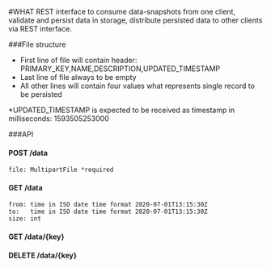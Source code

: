 #WHAT
REST interface to consume data-snapshots from one client, validate
and persist data in storage, distribute persisted data to other clients via REST interface.

###File structure
- First line of file will contain header:
PRIMARY_KEY,NAME,DESCRIPTION,UPDATED_TIMESTAMP
- Last line of file always to be empty
- All other lines will contain four values what represents single record to be
persisted
    
*UPDATED_TIMESTAMP is expected to be received as timestamp in milliseconds: 1593505253000

###API

#### POST /data
    file: MultipartFile *required
#### GET /data
    from: time in ISO date time format 2020-07-01T13:15:30Z
    to:   time in ISO date time format 2020-07-01T13:15:30Z
    size: int
#### GET /data/{key}

#### DELETE /data/{key}


